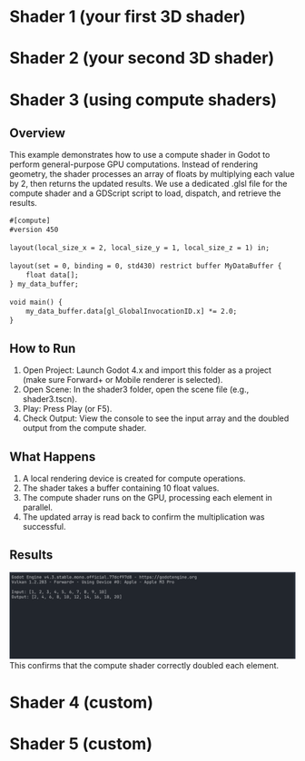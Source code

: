 # Shader 1 (your first 3D shader)

# Shader 2 (your second 3D shader)

# Shader 3 (using compute shaders)
## Overview
This example demonstrates how to use a compute shader in Godot to perform general-purpose GPU computations. Instead of rendering geometry, the shader processes an array of floats by multiplying each value by 2, then returns the updated results. We use a dedicated .glsl file for the compute shader and a GDScript script to load, dispatch, and retrieve the results.
```
#[compute]
#version 450

layout(local_size_x = 2, local_size_y = 1, local_size_z = 1) in;

layout(set = 0, binding = 0, std430) restrict buffer MyDataBuffer {
    float data[];
} my_data_buffer;

void main() {
    my_data_buffer.data[gl_GlobalInvocationID.x] *= 2.0;
}
```
## How to Run
1. Open Project: Launch Godot 4.x and import this folder as a project (make sure Forward+ or Mobile renderer is selected).
2. Open Scene: In the shader3 folder, open the scene file (e.g., shader3.tscn).
3. Play: Press Play (or F5).
4. Check Output: View the console to see the input array and the doubled output from the compute shader.
## What Happens
1. A local rendering device is created for compute operations.
2. The shader takes a buffer containing 10 float values.
3. The compute shader runs on the GPU, processing each element in parallel.
4. The updated array is read back to confirm the multiplication was successful.
## Results
![Shader3 screenshot](readme_images/Shader3_1.png)
This confirms that the compute shader correctly doubled each element.


# Shader 4 (custom)

# Shader 5 (custom)
